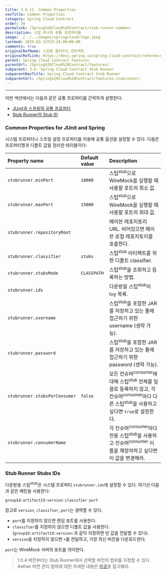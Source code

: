 ```yaml
---
title: 3.6.11. Common Properties
navTitle: Common Properties
category: Spring Cloud Contract
order: 39
permalink: /Spring%20Cloud%20Contract/stub-runner-common/
description: 스텁 러너의 공통 프로퍼티들
image: ./../../images/springcloud/logo.jpeg
lastmod: 2025-03-12T23:34:00+09:00
comments: true
originalRefName: 스프링 클라우드 컨트랙트
originalRefLink: https://docs.spring.io/spring-cloud-contract/reference/4.2.0/project-features-stubrunner/stub-runner-common.html
parent: Spring Cloud Contract Features
parentUrl: /Spring%20Cloud%20Contract/features/
subparent: 3.6. Spring Cloud Contract Stub Runner
subparentNavTitle: Spring Cloud Contract Stub Runner
subparentUrl: /Spring%20Cloud%20Contract/features-stubrunner/
---
```


---

이번 섹션에서는 다음과 같은 공통 프로퍼티를 간략하게 설명한다:

- [JUnit과 스프링의 공통 프로퍼티](#common-properties-for-junit-and-spring)
- [Stub Runner의 Stub ID](#stub-runner-stubs-ids)

### Common Properties for JUnit and Spring

시스템 프로퍼티나 스프링 설정 프로퍼티를 이용해 공통 옵션을 설정할 수 있다. 다음은 프로퍼티명과 디폴트 값을 정리한 테이블이다:

| Property name                 | Default value | Description                                                  |
| :---------------------------- | :------------ | :----------------------------------------------------------- |
| `stubrunner.minPort`          | `10000`       | 스텁<sup>stub</sup>으로 WireMock을 실행할 때 사용할 포트의 최소 값. |
| `stubrunner.maxPort`          | `15000`       | 스텁<sup>stub</sup>으로 WireMock을 실행할 때 사용할 포트의 최대 값. |
| `stubrunner.repositoryRoot`   |               | 메이븐 레포지토리 URL. 비어있으면 메이븐 로컬 레포지토리를 호출한다. |
| `stubrunner.classifier`       | `stubs`       | 스텁<sup>stub</sup> 아티팩트를 위한 디폴트  classifier.      |
| `stubrunner.stubsMode`        | `CLASSPATH`   | 스텁<sup>stub</sup>을 조회하고 등록하는 방법.                |
| `stubrunner.ids`              |               | 다운받을 스텁<sup>stub</sup>의 Ivy 목록.                     |
| `stubrunner.username`         |               | 스텁<sup>stub</sup>을 포함한 JAR를 저장하고 있는 툴에 접근하기 위한 username (생략 가능). |
| `stubrunner.password`         |               | 스텁<sup>stub</sup>을 포함한 JAR를 저장하고 있는 툴에 접근하기 위한 password (생략 가능). |
| `stubrunner.stubsPerConsumer` | `false`       | 모든 컨슈머<sup>consumer</sup>에 대해 스텁<sup>stub</sup> 전체를 일괄로 등록하지 않고, 각 컨슈머<sup>consumer</sup>마다 다른 스텁<sup>stub</sup>을 사용하고 싶다면 `true`로 설정한다. |
| `stubrunner.consumerName`     |               | 각 컨슈머<sup>consumer</sup>마다 전용 스텁<sup>stub</sup>을 사용하고 컨슈머<sup>consumer</sup> 이름을 재정의하고 싶다면 이 값을 변경해라. |

### Stub Runner Stubs IDs

다운받을 스텁<sup>stub</sup>은 시스템 프로퍼티 `stubrunner.ids`에 설정할 수 있다. 여기선 다음과 같은 패턴을 사용한다:

```java
groupId:artifactId:version:classifier:port
```

참고로 `version`, `classifier`, `port`는 생략할 수 있다.

- `port`를 지정하지 않으면 랜덤 포트를 사용한다.
- `classifier`를 지정하지 않으면 디폴트 값을 사용한다. (`groupId:artifactId:version:`과 같이 지정하면 빈 값을 전달할 수 있다).
- `version`을 지정하지 않으면 `+`를 전달하고, 가장 최신 버전을 다운로드한다.

`port`는 WireMock 서버의 포트를 의미한다.

> 1.0.4 버전부터는 Stub Runner에서 선택할 버전의 범위를 지정할 수 있다. Aether 버전 관리 범위에 대한 자세한 내용은 [이곳](https://wiki.eclipse.org/Aether/New_and_Noteworthy#Version_Ranges)을 참고해라.